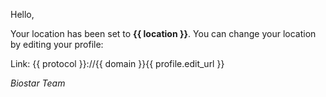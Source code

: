 Hello,

Your location has been set to **{{ location }}**. You can change your location by editing your profile: 

Link: {{ protocol }}://{{ domain }}{{ profile.edit_url }}
 
*Biostar Team* 
